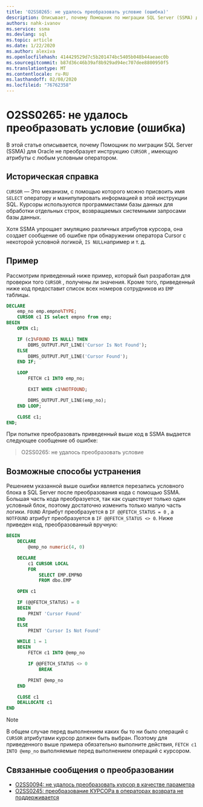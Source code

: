 ```yaml
---
title: 'O2SS0265: не удалось преобразовать условие (ошибка)'
description: Описывает, почему Помощник по миграции SQL Server (SSMA) для Oracle не преобразует инструкцию, имеющую атрибуты КУРСОРа, с любым условным оператором.
authors: nahk-ivanov
ms.service: ssma
ms.devlang: sql
ms.topic: article
ms.date: 1/22/2020
ms.author: alexiva
ms.openlocfilehash: 414429529d7c5b201474bc5405b048b44aeaec0b
ms.sourcegitcommit: b87d36c46b39af8b929ad94ec707dee8800950f5
ms.translationtype: MT
ms.contentlocale: ru-RU
ms.lasthandoff: 02/08/2020
ms.locfileid: "76762358"
---
```

# <a name="o2ss0265-unable-to-convert-condition-error"></a>O2SS0265: не удалось преобразовать условие (ошибка)

В этой статье описывается, почему Помощник по миграции SQL Server (SSMA) для Oracle не преобразует инструкцию `CURSOR` , имеющую атрибуты с любым условным оператором.

## <a name="background"></a>Историческая справка

`CURSOR` — Это механизм, с помощью которого можно присвоить имя `SELECT` оператору и манипулировать информацией в этой инструкции SQL. Курсоры используются программистами базы данных для обработки отдельных строк, возвращаемых системными запросами базы данных.

Хотя SSMA упрощает эмуляцию различных атрибутов курсора, она создает сообщение об ошибке при обнаружении оператора Cursor с некоторой условной логикой, `IS NULL`например и т. д.

## <a name="example"></a>Пример

Рассмотрим приведенный ниже пример, который был разработан для проверки того `CURSOR` , получены ли значения. Кроме того, приведенный ниже код предоставит список всех номеров сотрудников из `EMP` таблицы.

```sql
DECLARE
    emp_no emp.empno%TYPE;
    CURSOR c1 IS select empno from emp;
BEGIN
    OPEN c1;

    IF (c1%FOUND IS NULL) THEN
        DBMS_OUTPUT.PUT_LINE('Cursor Is Not Found');
    ELSE
        DBMS_OUTPUT.PUT_LINE('Cursor Found');
    END IF;

    LOOP
        FETCH c1 INTO emp_no;

        EXIT WHEN c1%NOTFOUND;

        DBMS_OUTPUT.PUT_LINE(emp_no);
    END LOOP;

    CLOSE c1;
END;
```

При попытке преобразовать приведенный выше код в SSMA выдается следующее сообщение об ошибке:

> O2SS0265: не удалось преобразовать условие

## <a name="possible-remedies"></a>Возможные способы устранения

Решением указанной выше ошибки является перезапись условного блока в SQL Server после преобразования кода с помощью SSMA. Большая часть кода преобразуется, так как существует только один условный блок, поэтому достаточно изменить только малую часть логики. `FOUND` Атрибут преобразуется в `IF @@FETCH_STATUS = 0` , а `NOTFOUND` атрибут преобразуется в `IF @@FETCH_STATUS <> 0`. Ниже приведен код, преобразованный вручную:

```sql
BEGIN
    DECLARE
        @emp_no numeric(4, 0)

    DECLARE
        c1 CURSOR LOCAL
        FOR
            SELECT EMP.EMPNO
            FROM dbo.EMP

    OPEN c1

    IF (@@FETCH_STATUS) = 0
    BEGIN
        PRINT 'Cursor Found'
    END
    ELSE
        PRINT 'Cursor Is Not Found'

    WHILE 1 = 1
    BEGIN
        FETCH c1 INTO @emp_no

        IF @@FETCH_STATUS <> 0
            BREAK

        PRINT @emp_no
    END

    CLOSE c1
    DEALLOCATE c1
END
```

> [!NOTE]
> В общем случае перед выполнением каких бы то ни было операций с `CURSOR` атрибутами курсор должен быть выбран. Поэтому для приведенного выше примера обязательно выполните действия, `FETCH c1 INTO @emp_no` выполняемые перед выполнением операций с курсором.

## <a name="related-conversion-messages"></a>Связанные сообщения о преобразовании

* [O2SS0094: не удалось преобразовать курсор в качестве параметра](o2ss0094.md)
* [O2SS0245: преобразование КУРСОРа в операторах возврата не поддерживается](o2ss0245.md)
